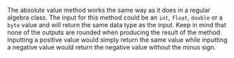 The absolute value method works the same way as it does in a regular algebra class. The input for this method could be an `int`, `float`, `double` or a `byte` value and will return the same data type as the input. Keep in mind that none of the outputs are rounded when producing the result of the method. Inputting a positive value would simply return the same value while inputting a negative value would return the negative value without the minus sign.

